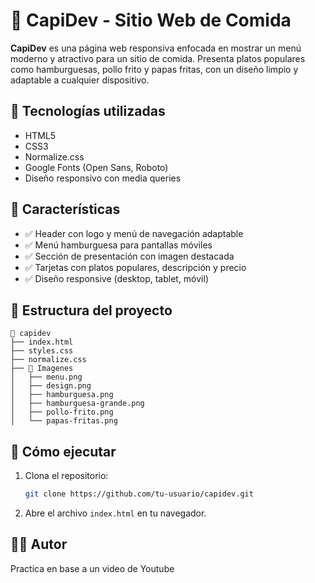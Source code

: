 # 🍔 CapiDev - Sitio Web de Comida

**CapiDev** es una página web responsiva enfocada en mostrar un menú moderno y atractivo para un sitio de comida. Presenta platos populares como hamburguesas, pollo frito y papas fritas, con un diseño limpio y adaptable a cualquier dispositivo.

## 🧰 Tecnologías utilizadas

- HTML5  
- CSS3  
- Normalize.css  
- Google Fonts (Open Sans, Roboto)  
- Diseño responsivo con media queries

## 📸 Características

- ✅ Header con logo y menú de navegación adaptable  
- ✅ Menú hamburguesa para pantallas móviles  
- ✅ Sección de presentación con imagen destacada  
- ✅ Tarjetas con platos populares, descripción y precio  
- ✅ Diseño responsive (desktop, tablet, móvil)

## 📁 Estructura del proyecto

```
📁 capidev
├── index.html
├── styles.css
├── normalize.css
├── 📁 Imagenes
│   ├── menu.png
│   ├── design.png
│   ├── hamburguesa.png
│   ├── hamburguesa-grande.png
│   ├── pollo-frito.png
│   └── papas-fritas.png
```

## 🚀 Cómo ejecutar

1. Clona el repositorio:
   ```bash
   git clone https://github.com/tu-usuario/capidev.git
   ```
2. Abre el archivo `index.html` en tu navegador.

## 👨‍💻 Autor

Practica en base a un video de Youtube
